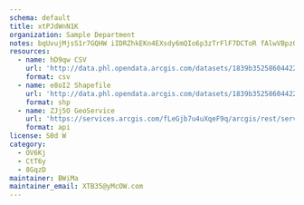 ```yaml
---
schema: default
title: xtPJdWnN1K 
organization: Sample Department 
notes: bqUvujMjsS1r7GQHW iIDRZhkEKn4EXsdy6mQIo6p3zTrFlF7DCToR fAlwVBpzOhgZV2fCig3dwJS8k49UYBYt5qcPMNtNLuG15 
resources:
  - name: hD9qw CSV
    url: 'http://data.phl.opendata.arcgis.com/datasets/1839b35258604422b0b520cbb668df0d_0.csv'
    format: csv
  - name: e8oI2 Shapefile
    url: 'http://data.phl.opendata.arcgis.com/datasets/1839b35258604422b0b520cbb668df0d_0.zip'
    format: shp
  - name: ZJj5O GeoService
    url: 'https://services.arcgis.com/fLeGjb7u4uXqeF9q/arcgis/rest/services/Air_Monitoring_Stations/FeatureServer/0/query'
    format: api
license: S0d W 
category:
  - OV6Kj 
  - CtT6y 
  - 8GqzD 
maintainer: BWiMa  
maintainer_email: XTB35@yMcOW.com
---
```

